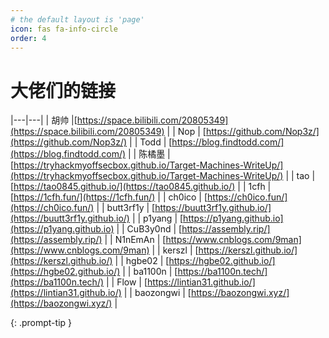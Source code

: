 ```yaml
---
# the default layout is 'page'
icon: fas fa-info-circle
order: 4
---
```


# 大佬们的链接

|---|---|
| 胡帅 |[https://space.bilibili.com/20805349](https://space.bilibili.com/20805349) |
| Nop | [https://github.com/Nop3z/](https://github.com/Nop3z/) |
| Todd | [https://blog.findtodd.com/](https://blog.findtodd.com/) |
| 陈橘墨 | [https://tryhackmyoffsecbox.github.io/Target-Machines-WriteUp/](https://tryhackmyoffsecbox.github.io/Target-Machines-WriteUp/) |
| tao | [https://tao0845.github.io/](https://tao0845.github.io/) |
| 1cfh | [https://1cfh.fun/](https://1cfh.fun/) |
| ch0ico | [https://ch0ico.fun/](https://ch0ico.fun/) |
| butt3rf1y | [https://buutt3rf1y.github.io/](https://buutt3rf1y.github.io/) |
| p1yang | [https://p1yang.github.io](https://p1yang.github.io) |
| CuB3y0nd | [https://assembly.rip/](https://assembly.rip/) |
| N1nEmAn | [https://www.cnblogs.com/9man](https://www.cnblogs.com/9man) |
| kerszl | [https://kerszl.github.io/](https://kerszl.github.io/) |
| hgbe02 | [https://hgbe02.github.io/](https://hgbe02.github.io/) |
| ba1100n | [https://ba1100n.tech/](https://ba1100n.tech/) |
| Flow | [https://lintian31.github.io/](https://lintian31.github.io/) |
| baozongwi | [https://baozongwi.xyz/](https://baozongwi.xyz/) |


{: .prompt-tip }
